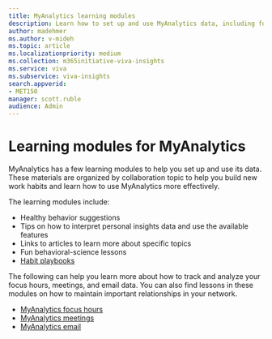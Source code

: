 ```yaml
---
title: MyAnalytics learning modules
description: Learn how to set up and use MyAnalytics data, including focus hours, meetings, email, and after hours data
author: madehmer
ms.author: v-mideh
ms.topic: article
ms.localizationpriority: medium 
ms.collection: m365initiative-viva-insights 
ms.service: viva 
ms.subservice: viva-insights 
search.appverid: 
- MET150 
manager: scott.ruble
audience: Admin
---
```


# Learning modules for MyAnalytics

MyAnalytics has a few learning modules to help you set up and use its data. These materials are organized by collaboration topic to help you build new work habits and learn how to use MyAnalytics more effectively.

The learning modules include:

* Healthy behavior suggestions
* Tips on how to interpret personal insights data and use the available features
* Links to articles to learn more about specific topics
* Fun behavioral-science lessons
* [Habit playbooks](Adopt-habit-playbooks.md)


The following can help you learn more about how to track and analyze your focus hours, meetings, and email data. You can also find lessons in these modules on how to maintain important relationships in your network.

* [MyAnalytics focus hours](https://download.microsoft.com/download/f/3/d/f3ddfd34-75d3-4c93-8fae-51c5475567d8/MyAnalytics-focus-hours-september-2018.pdf)
* [MyAnalytics meetings](https://download.microsoft.com/download/5/b/5/5b5ad4f7-1dc0-4872-ae54-0021d882f55e/MyAnalytics-meetings-september-2018.pdf)
* [MyAnalytics email](https://download.microsoft.com/download/2/4/a/24af4953-fa8c-479f-bf1f-50e761531e0a/MyAnalytics-email-september-2018.pdf)
